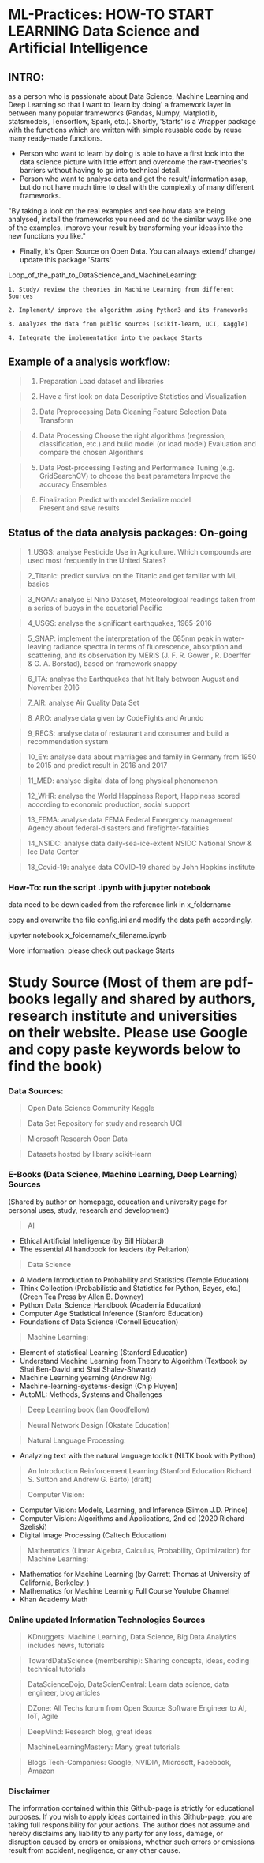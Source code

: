 # ML-Practices: HOW-TO START LEARNING Data Science and Artificial Intelligence

## INTRO: 

as a person who is passionate about Data Science, Machine Learning and Deep Learning so that I want to 'learn by doing' a framework layer in between many popular frameworks (Pandas, Numpy, Matplotlib, statsmodels, Tensorflow, Spark, etc.). 
Shortly, 'Starts' is a Wrapper package with the functions which are written with simple reusable code by reuse many ready-made functions.
 
- Person who want to learn by doing is able to have a first look into the data science picture  with little effort and overcome the raw-theories's barriers without having to go into technical detail.
- Person who want to analyse data and get the result/ information asap, but do not have much time to deal with the complexity of many different frameworks. 

"By taking a look on the real examples and see how data are being analysed, install the frameworks you need and do the similar ways like one of the examples, improve your result by transforming your ideas into the new functions you like."

- Finally, it's Open Source on Open Data. You can always extend/ change/ update this package 'Starts'

Loop_of_the_path_to_DataScience_and_MachineLearning:

	1. Study/ review the theories in Machine Learning from different Sources

	2. Implement/ improve the algorithm using Python3 and its frameworks 

	3. Analyzes the data from public sources (scikit-learn, UCI, Kaggle)

	4. Integrate the implementation into the package Starts

## Example of a analysis workflow: 
>	1. 	Preparation
	Load dataset and libraries

>	2. 	Have a first look on data
	Descriptive Statistics and Visualization

>	3.	Data Preprocessing
	Data Cleaning
	Feature Selection 
	Data Transform

>	4.	Data Processing
	Choose the right algorithms (regression, classification, etc.) and build model (or load model)
	Evaluation and compare the chosen Algorithms

>	5.	Data Post-processing
	Testing and Performance Tuning (e.g. GridSearchCV) to choose the best parameters
	Improve the accuracy
	Ensembles

>	6.	Finalization
	Predict with model
	Serialize model  
	Present and save results

## Status of the data analysis packages: On-going 

> 1_USGS: analyse Pesticide Use in Agriculture. Which compounds are used most frequently in the United States?

> 2_Titanic: predict survival on the Titanic and get familiar with ML basics

> 3_NOAA: analyse El Nino Dataset, Meteorological readings taken from a series of buoys in the equatorial Pacific

> 4_USGS: analyse the significant earthquakes, 1965-2016

> 5_SNAP: implement the interpretation of the 685nm peak in water-leaving radiance spectra in terms of fluorescence, absorption and scattering, and its observation by MERIS (J. F. R. Gower , R. Doerffer & G. A. Borstad), based on framework snappy

> 6_ITA: analyse the Earthquakes that hit Italy between August and November 2016

> 7_AIR: analyse Air Quality Data Set

> 8_ARO: analyse data given by CodeFights and Arundo

> 9_RECS: analyse data of restaurant and consumer and build a recommendation system

> 10_EY: analyse data about marriages and family in Germany from 1950 to 2015 and predict result in 2016 and 2017

> 11_MED: analyse digital data of long physical phenomenon

> 12_WHR: analyse the World Happiness Report, Happiness scored according to economic production, social support

> 13_FEMA: analyse data FEMA Federal Emergency management Agency about federal-disasters and firefighter-fatalities 

> 14_NSIDC: analyse data daily-sea-ice-extent NSIDC National Snow & Ice Data Center

> 18_Covid-19: analyse data COVID-19 shared by John Hopkins institute

### How-To: run the script .ipynb with jupyter notebook
data need to be downloaded from the reference link in x_foldername 

copy and overwrite the file config.ini and modify the data path accordingly.

jupyter notebook x_foldername/x_filename.ipynb

More information: please check out package Starts

# Study Source (Most of them are pdf-books legally and shared by authors, research institute and universities on their website. Please use Google and copy paste keywords below to find the book)
### Data Sources:
> Open Data Science Community Kaggle

> Data Set Repository for study and research UCI

> Microsoft Research Open Data

> Datasets hosted by library scikit-learn

### E-Books (Data Science, Machine Learning, Deep Learning) Sources 
(Shared by author on homepage, education and university page for personal uses, study, research and development)
> AI 
- Ethical Artificial Intelligence (by Bill Hibbard)
- The essential AI handbook for leaders (by Peltarion)

> Data Science
- A Modern Introduction to Probability and Statistics (Temple Education)
- Think Collection (Probabilistic and Statistics for Python, Bayes, etc.) (Green Tea Press by Allen B. Downey)
- Python_Data_Science_Handbook (Academia Education)
- Computer Age Statistical Inference (Stanford Education)
- Foundations of Data Science (Cornell Education)

> Machine Learning:
- Element of statistical Learning (Stanford Education)
- Understand Machine Learning from Theory to Algorithm (Textbook by Shai Ben-David and Shai Shalev-Shwartz)
- Machine Learning yearning (Andrew Ng)
- Machine-learning-systems-design (Chip Huyen)
- AutoML: Methods, Systems and Challenges

> Deep Learning book (Ian Goodfellow)

> Neural Network Design (Okstate Education)

> Natural Language Processing: 
- Analyzing text with the natural language toolkit (NLTK book with Python)

> An Introduction Reinforcement Learning (Stanford Education Richard S. Sutton and Andrew G. Barto) (draft)

> Computer Vision: 
- Computer Vision:  Models, Learning, and Inference (Simon J.D. Prince)
- Computer Vision: Algorithms and Applications, 2nd ed (2020 Richard Szeliski)
- Digital Image Processing (Caltech Education)

> Mathematics (Linear Algebra, Calculus, Probability, Optimization) for Machine Learning: 
- Mathematics for Machine Learning (by Garrett Thomas at University of California, Berkeley, )
- Mathematics for Machine Learning Full Course Youtube Channel
- Khan Academy Math

### Online updated Information Technologies Sources 
> KDnuggets: Machine Learning, Data Science, Big Data Analytics includes news, tutorials

> TowardDataScience (membership): Sharing concepts, ideas, coding technical tutorials

> DataScienceDojo, DataScienCentral: Learn data science, data engineer, blog articles

> DZone: All Techs forum from Open Source Software Engineer to AI, IoT, Agile

> DeepMind: Research blog, great ideas

> MachineLearningMastery: Many great tutorials

> Blogs Tech-Companies: Google, NVIDIA, Microsoft, Facebook, Amazon

### Disclaimer
The information contained within this Github-page is strictly for educational purposes. If you wish to apply
ideas contained in this Github-page, you are taking full responsibility for your actions.
The author does not assume and hereby disclaims any liability to any
party for any loss, damage, or disruption caused by errors or omissions, whether such errors or
omissions result from accident, negligence, or any other cause.
